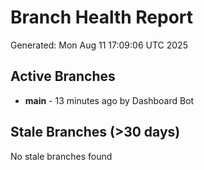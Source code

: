 # Branch Health Report
Generated: Mon Aug 11 17:09:06 UTC 2025

## Active Branches
- **main** - 13 minutes ago by Dashboard Bot

## Stale Branches (>30 days)
No stale branches found
